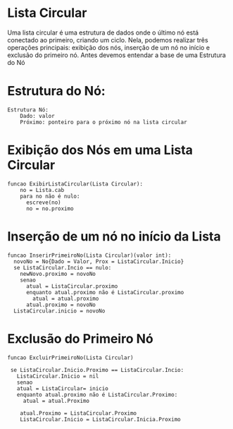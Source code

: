 # Lista Circular
  
  Uma lista circular é uma estrutura de dados onde o último nó está conectado ao primeiro, criando um ciclo. 
  Nela, podemos realizar três operações principais: exibição dos nós, inserção de um nó no início e exclusão do primeiro nó.
  Antes devemos entendar a base de uma Estrutura do Nó


# Estrutura do Nó:

    Estrutura Nó:
        Dado: valor
        Próximo: ponteiro para o próximo nó na lista circular

# Exibição dos Nós em uma Lista Circular

    funcao ExibirListaCircular(Lista Circular):
        no = Lista.cab
        para no não é nulo:
          escreve(no)
          no = no.proximo
# Inserção de um nó no início da Lista

    funcao InserirPrimeiroNo(Lista Circular)(valor int):
      novoNo = No{Dado = Valor, Prox = ListaCircular.Inicio}
      se ListaCircular.Incio == nulo:
        newNovo.proximo = novoNo
        senao 
          atual = ListaCircular.proximo
          enquanto atual.proximo não é ListaCircular.proximo
            atual = atual.proximo
          atual.proximo = novoNo
      ListaCircular.inicio = novoNo
      
  

#  Exclusão do Primeiro Nó

    funcao ExcluirPrimeiroNo(Lista Circular)

     se ListaCircular.Inicio.Proximo == ListaCircular.Incio:
       ListaCircular.Inicio = nil
       senao
       atual = ListaCircular= inicio
       enquanto atual.proximo não é ListaCircular.Proximo:
         atual = atual.Proximo

        atual.Proximo = ListaCircular.Proximo
        ListaCircular.Inicio = ListaCircular.Inicia.Proximo

      
      
    

